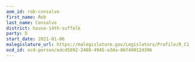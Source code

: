 ```yaml
---
aom_id: rob-consalvo
first_name: Rob
last_name: Consalvo
district: house-14th-suffolk
party: D
start_date: 2021-01-06
malegislature_url: https://malegislature.gov/Legislators/Profile/R_C1
ocd_id: ocd-person/edcd5892-2488-4945-a3da-86f40012d396
---
```

